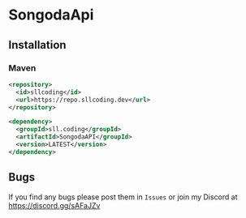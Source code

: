 # SongodaApi

## Installation
### Maven
```xml
<repository>
  <id>sllcoding</id>
  <url>https://repo.sllcoding.dev</url>
</repository>
```
```xml
<dependency>
  <groupId>sll.coding</groupId>
  <artifactId>SongodaAPI</groupId>
  <version>LATEST</version>
</dependency>
```

## Bugs
If you find any bugs please post them in `Issues` or join my Discord at https://discord.gg/sAFaJZv
